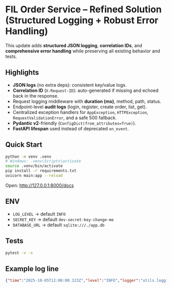 # FIL Order Service – Refined Solution (Structured Logging + Robust Error Handling)

This update adds **structured JSON logging**, **correlation IDs**, and **comprehensive error handling** while preserving all existing behavior and tests.

## Highlights
- **JSON logs** (no extra deps): consistent key/value logs.
- **Correlation ID** (`X-Request-ID`): auto-generated if missing and echoed back in the response.
- Request logging middleware with **duration (ms)**, method, path, status.
- Endpoint-level **audit logs** (login, register, create order, list, get).
- Centralized exception handlers for `AppException`, `HTTPException`, `RequestValidationError`, and a safe 500 fallback.
- **Pydantic v2**-friendly (`ConfigDict(from_attributes=True)`).
- **FastAPI lifespan** used instead of deprecated `on_event`.

## Quick Start
```bash
python -m venv .venv
# Windows: .venv\Scripts\activate
source .venv/bin/activate
pip install -r requirements.txt
uvicorn main:app --reload
```

Open: http://127.0.0.1:8000/docs

## ENV
- `LOG_LEVEL` → default `INFO`
- `SECRET_KEY` → default `dev-secret-key-change-me`
- `DATABASE_URL` → default `sqlite:///./app.db`

## Tests
```bash
pytest -v -s
```

## Example log line
```json
{"time":"2025-10-05T12:00:00.123Z","level":"INFO","logger":"utils.logging","message":"request_completed","correlation_id":"6f34...","path":"/orders","method":"POST","status_code":201,"duration_ms":62}
```
